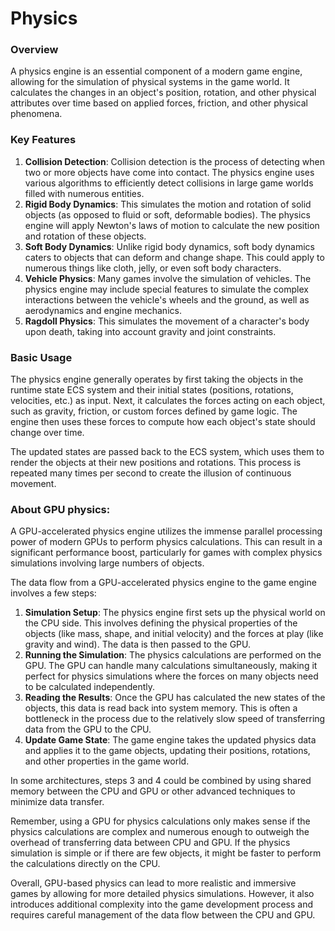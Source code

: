 # Physics

### **Overview**

A physics engine is an essential component of a modern game engine, allowing for the simulation of physical systems in the game world. It calculates the changes in an object's position, rotation, and other physical attributes over time based on applied forces, friction, and other physical phenomena.

### **Key Features**

1. **Collision Detection**: Collision detection is the process of detecting when two or more objects have come into contact. The physics engine uses various algorithms to efficiently detect collisions in large game worlds filled with numerous entities.
2. **Rigid Body Dynamics**: This simulates the motion and rotation of solid objects (as opposed to fluid or soft, deformable bodies). The physics engine will apply Newton's laws of motion to calculate the new position and rotation of these objects.
3. **Soft Body Dynamics**: Unlike rigid body dynamics, soft body dynamics caters to objects that can deform and change shape. This could apply to numerous things like cloth, jelly, or even soft body characters.
4. **Vehicle Physics**: Many games involve the simulation of vehicles. The physics engine may include special features to simulate the complex interactions between the vehicle's wheels and the ground, as well as aerodynamics and engine mechanics.
5. **Ragdoll Physics**: This simulates the movement of a character's body upon death, taking into account gravity and joint constraints.

### **Basic Usage**

The physics engine generally operates by first taking the objects in the runtime state ECS system and their initial states (positions, rotations, velocities, etc.) as input. Next, it calculates the forces acting on each object, such as gravity, friction, or custom forces defined by game logic. The engine then uses these forces to compute how each object's state should change over time.

The updated states are passed back to the ECS system, which uses them to render the objects at their new positions and rotations. This process is repeated many times per second to create the illusion of continuous movement.

### **About GPU physics:**

A GPU-accelerated physics engine utilizes the immense parallel processing power of modern GPUs to perform physics calculations. This can result in a significant performance boost, particularly for games with complex physics simulations involving large numbers of objects.

The data flow from a GPU-accelerated physics engine to the game engine involves a few steps:

1. **Simulation Setup**: The physics engine first sets up the physical world on the CPU side. This involves defining the physical properties of the objects (like mass, shape, and initial velocity) and the forces at play (like gravity and wind). The data is then passed to the GPU.
2. **Running the Simulation**: The physics calculations are performed on the GPU. The GPU can handle many calculations simultaneously, making it perfect for physics simulations where the forces on many objects need to be calculated independently.
3. **Reading the Results**: Once the GPU has calculated the new states of the objects, this data is read back into system memory. This is often a bottleneck in the process due to the relatively slow speed of transferring data from the GPU to the CPU.
4. **Update Game State**: The game engine takes the updated physics data and applies it to the game objects, updating their positions, rotations, and other properties in the game world.

In some architectures, steps 3 and 4 could be combined by using shared memory between the CPU and GPU or other advanced techniques to minimize data transfer.

Remember, using a GPU for physics calculations only makes sense if the physics calculations are complex and numerous enough to outweigh the overhead of transferring data between CPU and GPU. If the physics simulation is simple or if there are few objects, it might be faster to perform the calculations directly on the CPU.

Overall, GPU-based physics can lead to more realistic and immersive games by allowing for more detailed physics simulations. However, it also introduces additional complexity into the game development process and requires careful management of the data flow between the CPU and GPU.